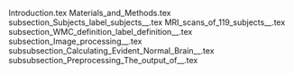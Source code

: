 Introduction.tex
Materials_and_Methods.tex
subsection_Subjects_label_subjects__.tex
MRI_scans_of_119_subjects__.tex
subsection_WMC_definition_label_definition__.tex
subsection_Image_processing__.tex
subsubsection_Calculating_Evident_Normal_Brain__.tex
subsubsection_Preprocessing_The_output_of__.tex
    
